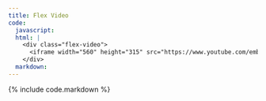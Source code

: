 ```yaml
---
title: Flex Video
code:
  javascript:
  html: |
    <div class="flex-video">
      <iframe width="560" height="315" src="https://www.youtube.com/embed/3LsZDunGF0s" frameborder="0" allowfullscreen></iframe>
    </div>
  markdown:
---
```

{% include code.markdown %}
